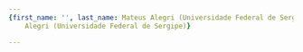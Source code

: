 ```yaml
---
{first_name: '', last_name: Mateus Alegri (Universidade Federal de Sergipe), name: Mateus
    Alegri (Universidade Federal de Sergipe)}

---
```


